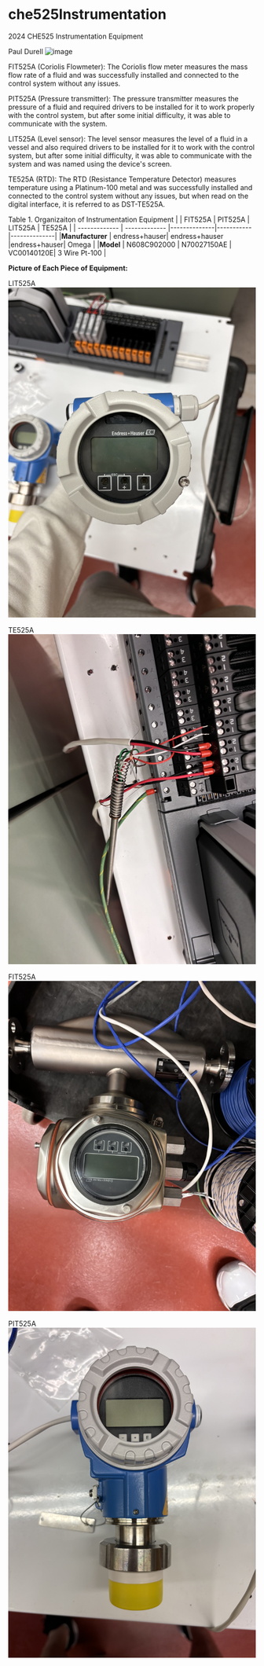# che525Instrumentation
2024 CHE525 Instrumentation Equipment 

Paul Durell 
![image](https://github.com/mikey734/che525Instrumentation/assets/165672197/8d6747cd-dffe-4d44-936a-ce9f02e33b39)

FIT525A (Coriolis Flowmeter): The Coriolis flow meter measures the mass flow rate of a fluid and was successfully installed and connected to the control system without any issues.

PIT525A (Pressure transmitter): The pressure transmitter measures the pressure of a fluid and required drivers to be installed for it to work properly with the control system, but after some initial difficulty, it was able to communicate with the system.

LIT525A (Level sensor): The level sensor measures the level of a fluid in a vessel and also required drivers to be installed for it to work with the control system, but after some initial difficulty, it was able to communicate with the system and was named using the device's screen.

TE525A (RTD): The RTD (Resistance Temperature Detector) measures temperature using a Platinum-100 metal and was successfully installed and connected to the control system without any issues, but when read on the digital interface, it is referred to as DST-TE525A.

Table 1. Organizaiton of Instrumentation Equipment 
|                 | FIT525A      | PIT525A     | LIT525A      | TE525A        |
| -------------   | ------------- |--------------|-----------   |--------------|
|**Manufacturer** | endress+hauser| endress+hauser |endress+hauser| Omega      |
|**Model**        | N608C902000 |   N70027150AE | VC00140120E| 3 Wire Pt-100   |



**Picture of Each Piece of Equipment:** 

LIT525A
![image](https://raw.githubusercontent.com/mikey734/che525Instrumentation/main/IMG_7557.jpg)

TE525A
![image](https://raw.githubusercontent.com/mikey734/che525Instrumentation/main/IMG_7559.jpg)

FIT525A
![image](https://raw.githubusercontent.com/mikey734/che525Instrumentation/main/IMG_7558.jpg)

PIT525A
![image](https://raw.githubusercontent.com/mikey734/che525Instrumentation/main/IMG_7556.jpg)


